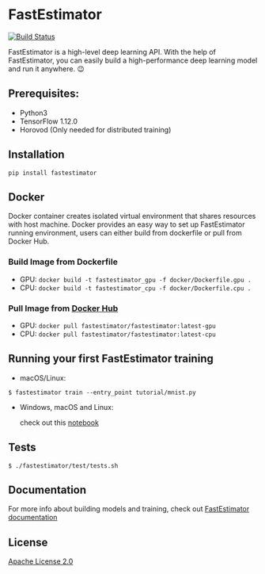# FastEstimator 

[![Build Status](http://54.184.62.55:8080/buildStatus/icon?job=fe_git%2Ffastestimator%2Fmaster)](http://54.184.62.55:8080/job/fe_git/job/fastestimator/job/master/)

FastEstimator is a high-level deep learning API. With the help of FastEstimator, you can easily build a high-performance deep learning model and run it anywhere. :wink:

## Prerequisites:
* Python3
* TensorFlow 1.12.0
* Horovod (Only needed for distributed training)

## Installation
`pip install fastestimator`

## Docker
Docker container creates isolated virtual environment that shares resources with host machine. Docker provides an easy way to set up FastEstimator running environment, users can either build from dockerfile or pull from Docker Hub.

### Build Image from Dockerfile
* GPU: `docker build -t fastestimator_gpu -f docker/Dockerfile.gpu .`
* CPU: `docker build -t fastestimator_cpu -f docker/Dockerfile.cpu .`

### Pull Image from [Docker Hub](https://hub.docker.com/r/fastestimator/fastestimator/tags)
* GPU: `docker pull fastestimator/fastestimator:latest-gpu`
* CPU: `docker pull fastestimator/fastestimator:latest-cpu`

## Running your first FastEstimator training
* macOS/Linux:
```
$ fastestimator train --entry_point tutorial/mnist.py
```
* Windows, macOS and Linux:

    check out this [notebook](https://github.com/fastestimator/fastestimator/blob/r0.2/tutorial/mnist.ipynb)

## Tests
```
$ ./fastestimator/test/tests.sh
```

## Documentation
For more info about building models and training, check  out [FastEstimator documentation](https://fastestimator.org)

## License
[Apache License 2.0](https://github.com/fastestimator/fastestimator/blob/master/LICENSE)

